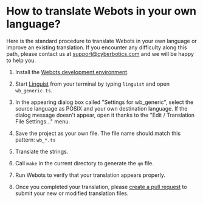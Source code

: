 # How to translate Webots in your own language?

Here is the standard procedure to translate Webots in your own language or improve an existing translation.
If you encounter any difficulty along this path, please contact us at <a href="mailto:support@cyberbotics.com">support@cyberbotics.com</a> and we will be happy to help you.

1. Install the [Webots development environment](https://github.com/cyberbotics/webots/wiki#installation-of-the-webots-development-environment).

2. Start [Linguist](https://doc.qt.io/qt-5/qtlinguist-index.html) from your terminal by typing `linguist` and open `wb_generic.ts`.

3. In the appearing dialog box called "Settings for wb_generic", select the source language as POSIX and your own destination language.
If the dialog message doesn't appear, open it thanks to the "Edit / Translation File Settings..." menu.

4. Save the project as your own file.
   The file name should match this pattern: `wb_*.ts`

5. Translate the strings.

6. Call `make` in the current directory to generate the `qm` file.

7. Run Webots to verify that your translation appears properly.

8. Once you completed your translation, please [create a pull request](https://github.com/cyberbotics/webots/blob/master/CONTRIBUTING.md#create-a-pull-request) to submit your new or modified translation files.

